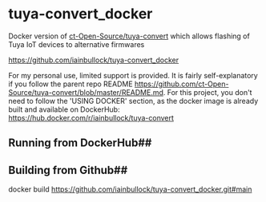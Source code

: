 # tuya-convert_docker
Docker version of [ct-Open-Source/tuya-convert](https://github.com/ct-Open-Source/tuya-convert) which allows flashing of Tuya IoT devices to alternative firmwares

https://github.com/iainbullock/tuya-convert_docker

For my personal use, limited support is provided. It is fairly self-explanatory if you follow the parent repo README https://github.com/ct-Open-Source/tuya-convert/blob/master/README.md. For this project, you don't need to follow the 'USING DOCKER' section, as the docker image is already built and available on DockerHub: https://hub.docker.com/r/iainbullock/tuya-convert

## Running from DockerHub##

## Building from Github##
docker build https://github.com/iainbullock/tuya-convert_docker.git#main

